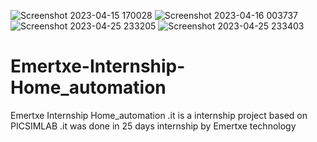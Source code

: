 ![Screenshot 2023-04-15 170028](https://user-images.githubusercontent.com/87846923/236177731-0d18eb7b-fc5a-4857-beec-7d18b94c189b.png)
![Screenshot 2023-04-16 003737](https://user-images.githubusercontent.com/87846923/236177769-d99631c7-ab58-4da4-ba63-1fbfffc0203f.png)
![Screenshot 2023-04-25 233205](https://user-images.githubusercontent.com/87846923/236177825-3e3a6538-3e6f-4198-bace-47fe7836b337.png)
![Screenshot 2023-04-25 233403](https://user-images.githubusercontent.com/87846923/236177836-75235671-87d9-4a21-8a7d-c4334bbf2019.png)
# Emertxe-Internship-Home_automation
Emertxe Internship Home_automation .it is  a internship project based on PICSIMLAB .it was done in 25 days internship by Emertxe technology 
